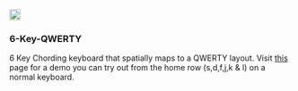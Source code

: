 <a href='http://www.recurse.com' title='Made with love at the Recurse Center'>
<img src='https://cloud.githubusercontent.com/assets/2883345/11325206/336ea5f4-9150-11e5-9e90-d86ad31993d8.png' height='20px'/>
</a>

### 6-Key-QWERTY

6 Key Chording keyboard that spatially maps to a QWERTY layout. Visit <a href="http://botwhytho.com/6-Key-QWERTY/">this</a> page for a demo you can try out from the home row (s,d,f,j,k & l) on a normal keyboard.
